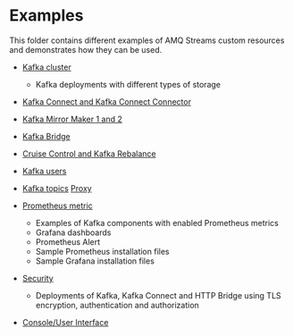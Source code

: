 # Examples

This folder contains different examples of AMQ Streams custom resources and demonstrates how they can be used.

* [Kafka cluster](./kafka)
    * Kafka deployments with different types of storage
* [Kafka Connect and Kafka Connect Connector](./connect)
* [Kafka Mirror Maker 1 and 2](./mirror-maker)
* [Kafka Bridge](./bridge)
* [Cruise Control and Kafka Rebalance](./cruise-control)
* [Kafka users](./user)
* [Kafka topics](./topic)
  [Proxy](./proxy)
* [Prometheus metric](./metrics)
    * Examples of Kafka components with enabled Prometheus metrics
    * Grafana dashboards
    * Prometheus Alert
    * Sample Prometheus installation files
    * Sample Grafana installation files
    
* [Security](./security)
    * Deployments of Kafka, Kafka Connect and HTTP Bridge using TLS encryption, authentication and authorization
* [Console/User Interface](./console)
